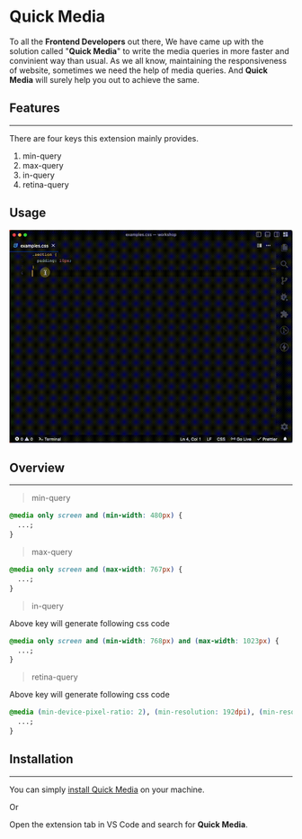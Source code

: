 # **Quick Media**

To all the **Frontend Developers** out there, We have came up with the solution
called "**Quick Media**" to write the media queries in more faster and convinient way than usual. As we all know, maintaining the responsiveness of website, sometimes we need the help of media queries. And **Quick Media** will surely help you out to achieve the same.

## Features

---

There are four keys this extension mainly provides.

1. min-query
1. max-query
1. in-query
1. retina-query

## Usage

![Quick Query](./images/quiskquery.gif)

## Overview

---

> min-query

```css
@media only screen and (min-width: 480px) {
  ...;
}
```

> max-query

```css
@media only screen and (max-width: 767px) {
  ...;
}
```

> in-query

Above key will generate following css code

```css
@media only screen and (min-width: 768px) and (max-width: 1023px) {
  ...;
}
```

> retina-query

Above key will generate following css code

```css
@media (min-device-pixel-ratio: 2), (min-resolution: 192dpi), (min-resolution: 2dppx) {
  ...;
}
```

## Installation

---

You can simply [install Quick Media](https://marketplace.visualstudio.com/items?itemName=YK911.quickmedia) on your machine.

Or

Open the extension tab in VS Code and search for **Quick Media**.
